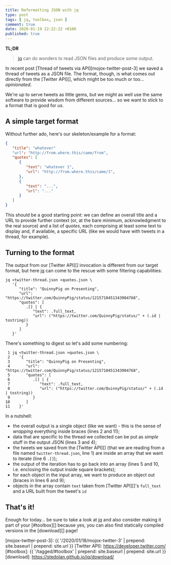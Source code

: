 ```yaml
---
title: Reformatting JSON with jq
type: post
tags: [ jq, toolbox, json ]
comment: true
date: 2020-01-19 22:22:22 +0100
published: true
---
```


**TL;DR**

> [jq][] can do wonders to read JSON files and produce some output.

In recent post [Thread of tweets via API][mojox-twitter-post-3] we saved a
thread of tweets as a JSON file. The format, though, is what comes out
directly from the [Twitter API][], which might be too much or too...
*opinionated*.

We're up to serve tweets as little gems, but we might as well use the same
software to provide wisdom from different sources... so we want to stick to
a format that is good for *us*.

## A simple target format

Without further ado, here's our skeleton/example for a format:

```json
{
   "title": "whatever"
   "url": "http://from.where.this/came/from",
   "quotes": [
      {
         "text": "whatever 1",
         "url": "http://from.where.this/came/1",
      },
      {
         "text": "...",
         "url": "..."
      }
   ]
}
```

This should be a good starting point: we can define an overall title and a
URL to provide further context (or, at the bare minimum, acknowledgment to
the real source) and a list of *quotes*, each comprising at least some text
to display and, if available, a specific URL (like we would have with tweets
in a thread, for example).

## Turning to the format

The output from our [Twitter API][] invocation is different from our target
format, but here [jq][] can come to the rescue with some filtering
capabilities:

```
jq <twitter-thread.json >quotes.json \
   '{
      "title": "QuinnyPig on Presenting",
      "url": "https://twitter.com/QuinnyPig/status/1215710451343904768",
      "quotes": [
         .[] | {
            "text": .full_text,
            "url": ("https://twitter.com/QuinnyPig/status/" + (.id | tostring))
         }
      ]
   }'
```

There's something to digest so let's add some numbering:

```
 1 jq <twitter-thread.json >quotes.json \
 2    '{
 3       "title": "QuinnyPig on Presenting",
 4       "url": "https://twitter.com/QuinnyPig/status/1215710451343904768",
 5       "quotes": [
 6          .[] | {
 7             "text": .full_text,
 8             "url": ("https://twitter.com/QuinnyPig/status/" + (.id | tostring))
 9          }
10       ]
11    }'
```

In a nutshell:

- the overall output is a single object (like we want) - this is the sense
  of *wrapping* everything inside braces (lines 2 and 11);
- data that are specific to the thread we collected can be put as *simple*
  stuff in the output JSON (lines 3 and 4);
- the tweets we saved from the [Twitter API][] (that we are reading from a
  file named `twitter-thread.json`, line 1) are inside an array that we want
  to iterate (line 6 `.[]`);
- the output of the iteration has to go back into an array (lines 5 and 10,
  i.e. enclosing the output inside square brackets);
- for each object in the input array, we want to produce an object out
  (braces in lines 6 and 9);
- objects in the array contain `text` taken from [Twitter API][]'s
  `full_text` and a URL built from the tweet's `id`


## That's it!

Enough for today... be sure to take a look at [jq][] and also consider
making it part of your [#toolbox][] because yes, you can also find
statically compiled versions in the [download][] page!

[jq]: https://stedolan.github.io/jq/
[mojox-twitter-post-3]: {{ '/2020/01/18/mojox-twitter-3' | prepend: site.baseurl | prepend: site.url }}
[Twitter API]: https://developer.twitter.com/
[#toolbox]: {{ '/tagged/#toolbox' | prepend: site.baseurl | prepend: site.url }}
[download]: https://stedolan.github.io/jq/download/
